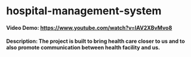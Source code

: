 # hospital-management-system
#### Video Demo:  https://www.youtube.com/watch?v=lAV2XBvMvo8
#### Description: The project is built to bring health care closer to us and to also promote communication between health facility and us.
